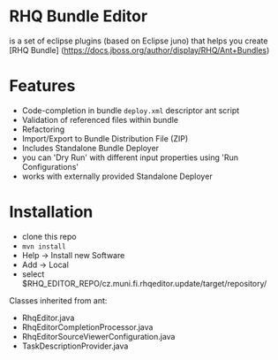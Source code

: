 # RHQ Bundle Editor

is a set of eclipse plugins (based on Eclipse juno) that helps you create [RHQ
Bundle] (https://docs.jboss.org/author/display/RHQ/Ant+Bundles)

# Features
 * Code-completion in bundle `deploy.xml` descriptor ant script
 * Validation of referenced files within bundle
 * Refactoring
 * Import/Export to Bundle Distribution File (ZIP)
 * Includes Standalone Bundle Deployer
  * you can 'Dry Run' with different input properties using 'Run
  Configurations'
  * works with externally provided Standalone Deployer

# Installation
 * clone this repo
 * `mvn install`
 * Help -> Install new Software 
  * Add -> Local
  * select $RHQ_EDITOR_REPO/cz.muni.fi.rhqeditor.update/target/repository/


Classes inherited from ant:
 * RhqEditor.java
 * RhqEditorCompletionProcessor.java
 * RhqEditorSourceViewerConfiguration.java
 * TaskDescriptionProvider.java
